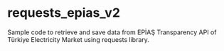 # requests_epias_v2
Sample code to retrieve and save data from EPİAŞ Transparency API of Türkiye Electricity Market using requests library.
